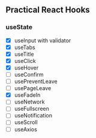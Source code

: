 ## Practical React Hooks

### useState

- [x] useInput with validator
- [x] useTabs
- [x] useTitle
- [x] useClick
- [x] useHover
- [ ] useConfirm
- [ ] usePreventLeave
- [ ] usePageLeave
- [x] useFadeIn
- [ ] useNetwork
- [ ] useFullscreen
- [ ] useNotification
- [ ] useScroll
- [ ] useAxios